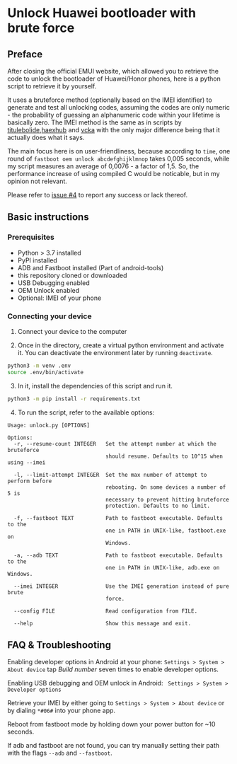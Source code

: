 # Unlock Huawei bootloader with brute force

## Preface

After closing the official EMUI website, which allowed you to retrieve the code to unlock the bootloader of Huawei/Honor phones, here is a python script to retrieve it by yourself.

It uses a bruteforce method (optionally based on the IMEI identifier) to generate and test all unlocking codes, 
assuming the codes are only numeric - the probability of guessing an alphanumeric code within your lifetime is basically zero.
The IMEI method is the same as in scripts by [titulebolide](https://github.com/titulebolide/huawei-oem-bruteforce),[haexhub](https://github.com/titulebolide/huawei-oem-bruteforce) and [vcka](https://github.com/vcka/huawei-honor-unlock-bootloader) with the only major difference being that it actually does what it says.

The main focus here is on user-friendliness, because according to `time`, one round of `fastboot oem unlock abcdefghijklmnop` takes 0,005 seconds, while my script measures an average of 0,0076 - a factor of 1,5.
So, the performance increase of using compiled C would be noticable, but in my opinion not relevant.

Please refer to [issue #4](https://github.com/eneller/bootloader-oem-bruteforce/issues/4) to report any success or lack thereof.



## Basic instructions

### Prerequisites
- Python > 3.7 installed
- PyPI installed
- ADB and Fastboot installed (Part of android-tools)
- this repository cloned or downloaded
- USB Debugging enabled
- OEM Unlock enabled
- Optional: IMEI of your phone

### Connecting your device


1. Connect your device to the computer 

2. Once in the directory, create a virtual python environment and activate it.
You can deactivate the environment later by running `deactivate`.
``` bash
python3 -m venv .env
source .env/bin/activate
```
3. In it, install the dependencies of this script and run it. 
``` bash
python3 -m pip install -r requirements.txt
```
4. To run the script, refer to the available options:
```
Usage: unlock.py [OPTIONS]

Options:
  -r, --resume-count INTEGER   Set the attempt number at which the bruteforce
                               should resume. Defaults to 10^15 when using --imei

  -l, --limit-attempt INTEGER  Set the max number of attempt to perform before
                               rebooting. On some devices a number of 5 is
                               necessary to prevent hitting bruteforce
                               protection. Defaults to no limit.

  -f, --fastboot TEXT          Path to fastboot executable. Defaults to the
                               one in PATH in UNIX-like, fastboot.exe on
                               Windows.

  -a, --adb TEXT               Path to fastboot executable. Defaults to the
                               one in PATH in UNIX-like, adb.exe on Windows.

  --imei INTEGER               Use the IMEI generation instead of pure brute
                               force.

  --config FILE                Read configuration from FILE.

  --help                       Show this message and exit.
```


## FAQ & Troubleshooting

Enabling developer options in Android at your phone:
    ` Settings > System > About device ` tap _Build number_ seven times to enable developer options.

Enabling USB debugging and OEM unlock in Android:
    ` Settings > System > Developer options`

Retrieve your IMEI by either going to 
    ` Settings > System > About device `
or by dialing `*#06#` into your phone app. 

Reboot from fastboot mode by holding down your power button for ~10 seconds.

If adb and fastboot are not found, you can try manually setting their path with the flags `--adb` and `--fastboot`.
